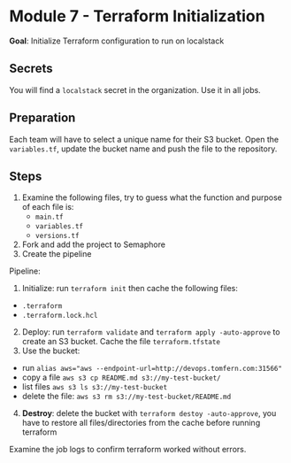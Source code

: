 # Module 7 - Terraform Initialization

**Goal**: Initialize Terraform configuration to run on localstack

## Secrets

You will find a `localstack` secret in the organization. Use it in all jobs.

## Preparation

Each team will have to select a unique name for their S3 bucket. Open the `variables.tf`, update the bucket name and push the file to the repository.

## Steps

1. Examine the following files, try to guess what the function and purpose of each file is:
    - `main.tf`
    - `variables.tf`
    - `versions.tf`
2. Fork and add the project to Semaphore
3. Create the pipeline

Pipeline:

1. Initialize: run `terraform init` then cache the following files:

- `.terraform`
- `.terraform.lock.hcl`

2. Deploy: run `terraform validate` and `terraform apply -auto-approve` to create an S3 bucket. Cache the file `terraform.tfstate`
3. Use the bucket:

- run `alias aws="aws --endpoint-url=http://devops.tomfern.com:31566"`
- copy a file `aws s3 cp README.md s3://my-test-bucket/`
- list files `aws s3 ls s3://my-test-bucket`
- delete the file: `aws s3 rm s3://my-test-bucket/README.md`

4. **Destroy**: delete the bucket with `terraform destoy -auto-approve`, you have to restore all files/directories from the cache before running terraform

Examine the job logs to confirm terraform worked without errors.

